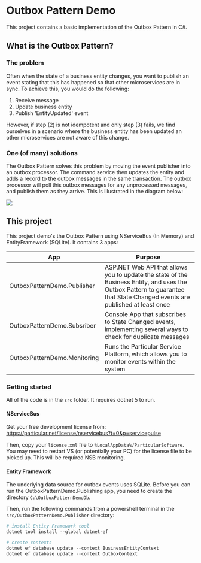 # Outbox Pattern Demo

This project contains a basic implementation of the Outbox Pattern in C#.

## What is the Outbox Pattern?

### The problem

Often when the state of a business entity changes, you want to publish an event stating that this has happened so that other microservices are in sync. To achieve this, you would do the following:

1. Receive message
2. Update business entity
3. Publish 'EntityUpdated' event

However, if step (2) is not idempotent and only step (3) fails, we find ourselves in a scenario where the business entity has been updated an other microservices are not aware of this change.

### One (of many) solutions

The Outbox Pattern solves this problem by moving the event publisher into an outbox processor. The command service then updates the entity and adds a record to the outbox messages in the same transaction. The outbox processor will poll this outbox messages for any unprocessed messages, and publish them as they arrive. This is illustrated in the diagram below:

![](C:\Projects\OutboxPatternDemo\docs\OutboxPatternDiagram.png)

## This project

This project demo's the Outbox Pattern using NServiceBus (In Memory) and EntityFramework (SQLite). It contains 3 apps:

| App                          | Purpose                                                      |
| ---------------------------- | ------------------------------------------------------------ |
| OutboxPatternDemo.Publisher  | ASP.NET Web API that allows you to update the state of the Business Entity, and uses the Outbox Pattern to guarantee that State Changed events are published at least once |
| OutboxPatternDemo.Subsriber  | Console App that subscribes to State Changed events, implementing several ways to check for duplicate messages |
| OutboxPatternDemo.Monitoring | Runs the Particular Service Platform, which allows you to monitor events within the system |

### Getting started

All of the code is in the `src` folder. It requires dotnet 5 to run.

#### NServiceBus

Get your free development license from: https://particular.net/license/nservicebus?t=0&p=servicepulse

Then, copy your `license.xml` file to `%LocalAppData%/ParticularSoftware`. You may need to restart VS (or potentially your PC) for the license file to be picked up. This will be required NSB monitoring.

#### Entity Framework

The underlying data source for outbox events uses SQLite. Before you can run the OutboxPatternDemo.Publishing app, you need to create the directory `C:\OutboxPatternDemoDb`.

Then, run the following commands from a powershell terminal in the `src/OutboxPatternDemo.Publisher` directory:

```powershell
# install Entity Framework tool
dotnet tool install --global dotnet-ef

# create contexts
dotnet ef database update --context BusinessEntityContext
dotnet ef database update --context OutboxContext
```

